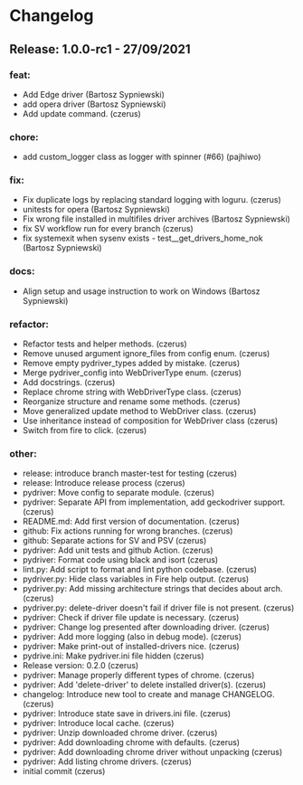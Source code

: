 # Changelog
## Release: 1.0.0-rc1 - 27/09/2021
### feat:
* Add Edge driver (Bartosz Sypniewski)
* add opera driver (Bartosz Sypniewski)
* Add update command. (czerus)
### chore:
* add custom_logger class as logger with spinner (#66) (pajhiwo)
### fix:
* Fix duplicate logs by replacing standard logging with loguru. (czerus)
* unitests for opera (Bartosz Sypniewski)
* Fix wrong file installed in multifiles driver archives (Bartosz Sypniewski)
* fix SV workflow run for every branch (czerus)
* fix systemexit when sysenv exists - test__get_drivers_home_nok (Bartosz Sypniewski)
### docs:
* Align setup and usage instruction to work on Windows (Bartosz Sypniewski)
### refactor:
* Refactor tests and helper methods. (czerus)
* Remove unused argument ignore_files from config enum. (czerus)
* Remove empty pydriver_types added by mistake. (czerus)
* Merge pydriver_config into WebDriverType enum. (czerus)
* Add docstrings. (czerus)
* Replace chrome string with WebDriverType class. (czerus)
* Reorganize structure and rename some methods. (czerus)
* Move generalized update method to WebDriver class. (czerus)
* Use inheritance instead of composition for WebDriver class (czerus)
* Switch from fire to click. (czerus)
### other:
* release: introduce branch master-test for testing (czerus)
* release: Introduce release process (czerus)
* pydriver: Move config to separate module. (czerus)
* pydriver: Separate API from implementation, add geckodriver support. (czerus)
* README.md: Add first version of documentation. (czerus)
* github: Fix actions running for wrong branches. (czerus)
* github: Separate actions for SV and PSV (czerus)
* pydriver: Add unit tests and github Action. (czerus)
* pydriver: Format code using black and isort (czerus)
* lint.py: Add script to format and lint python codebase. (czerus)
* pydriver.py: Hide class variables in Fire help output. (czerus)
* pydriver.py: Add missing architecture strings that decides about arch. (czerus)
* pydriver.py: delete-driver doesn't fail if driver file is not present. (czerus)
* pydriver: Check if driver file update is necessary. (czerus)
* pydriver: Change log presented after downloading driver. (czerus)
* pydriver: Add more logging (also in debug mode). (czerus)
* pydriver: Make print-out of installed-drivers nice. (czerus)
* pydrive.ini: Make pydriver.ini file hidden (czerus)
* Release version: 0.2.0 (czerus)
* pydriver: Manage properly different types of chrome. (czerus)
* pydriver: Add 'delete-driver' to delete installed driver(s). (czerus)
* changelog: Introduce new tool to create and manage CHANGELOG. (czerus)
* pydriver: Introduce state save in drivers.ini file. (czerus)
* pydriver: Introduce local cache. (czerus)
* pydriver: Unzip downloaded chrome driver. (czerus)
* pydriver: Add downloading chrome with defaults. (czerus)
* pydriver: Add downloading chrome driver without unpacking (czerus)
* pydriver: Add listing chrome drivers. (czerus)
* initial commit (czerus)

